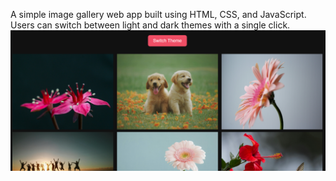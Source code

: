 A simple image gallery web app built using HTML, CSS, and JavaScript.
Users can switch between light and dark themes with a single click.
![Screenshot](Screenshot.png)
